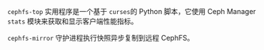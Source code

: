 `cephfs-top` 实用程序是一个基于 `curses`的 Python 脚本，它使用 Ceph Manager `stats` 模块来获取和显示客户端性能指标。 			

`cephfs-mirror` 守护进程执行快照异步复制到远程 CephFS。 			